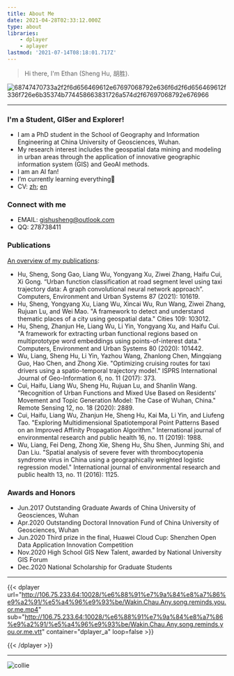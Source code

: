 ```yaml
---
title: About Me
date: 2021-04-28T02:33:12.000Z
type: about
libraries:
    - dplayer
    - aplayer
lastmod: '2021-07-14T08:18:01.717Z'
---
```


> Hi there, I'm Ethan (Sheng Hu, 胡胜).

![68747470733a2f2f6d656469612e67697068792e636f6d2f6d656469612f336f726e6b35374b774458663831726a574d2f67697068792e676966](https://cdn.jsdelivr.net/gh/xunhs/image_host@master/PicX/68747470733a2f2f6d656469612e67697068792e636f6d2f6d656469612f336f726e6b35374b774458663831726a574d2f67697068792e676966.6g0wwy3z111c.gif)



------------


### I'm a Student, GISer and Explorer!
- I am a PhD student in the School of Geography and Information Engineering at China University of Geosciences, Wuhan. 
- My research interest includes the geospatial data mining and modeling in urban areas through the application of innovative geographic information system (GIS) and GeoAI methods.
- I am an AI fan!
- I’m currently learning everything🤔 
- CV: [zh](https://cdn.jsdelivr.net/gh/xunhs-hosts/media@master/%E7%AE%80%E5%8E%86-%E4%B8%AD%E6%96%87-%E8%83%A1%E8%83%9C-912a7f-Ag.pdf); [en](https://cdn.jsdelivr.net/gh/xunhs-hosts/media@master/RESUME-Hu%20Sheng-cb5c36-Ag.pdf)

### Connect with me
- EMAIL: gishusheng@outlook.com
- QQ: 278738411


### Publications
[An overview of my publications](/publication/):
- Hu, Sheng, Song Gao, Liang Wu, Yongyang Xu, Ziwei Zhang, Haifu Cui, Xi Gong. “Urban function classification at road segment level using taxi trajectory data: A graph convolutional neural network approach”. Computers, Environment and Urban Systems 87 (2021): 101619.
- Hu, Sheng, Yongyang Xu, Liang Wu, Xincai Wu, Run Wang, Ziwei Zhang, Rujuan Lu, and Wei Mao. "A framework to detect and understand thematic places of a city using geospatial data." Cities 109: 103012.
-  Hu, Sheng, Zhanjun He, Liang Wu, Li Yin, Yongyang Xu, and Haifu Cui. "A framework for extracting urban functional regions based on multiprototype word embeddings using points-of-interest data." Computers, Environment and Urban Systems 80 (2020): 101442.
-  Wu, Liang, Sheng Hu, Li Yin, Yazhou Wang, Zhanlong Chen, Mingqiang Guo, Hao Chen, and Zhong Xie. "Optimizing cruising routes for taxi drivers using a spatio-temporal trajectory model." ISPRS International Journal of Geo-Information 6, no. 11 (2017): 373.
-  Cui, Haifu, Liang Wu, Sheng Hu, Rujuan Lu, and Shanlin Wang. "Recognition of Urban Functions and Mixed Use Based on Residents’ Movement and Topic Generation Model: The Case of Wuhan, China." Remote Sensing 12, no. 18 (2020): 2889.
-  Cui, Haifu, Liang Wu, Zhanjun He, Sheng Hu, Kai Ma, Li Yin, and Liufeng Tao. "Exploring Multidimensional Spatiotemporal Point Patterns Based on an Improved Affinity Propagation Algorithm." International journal of environmental research and public health 16, no. 11 (2019): 1988.
-  Wu, Liang, Fei Deng, Zhong Xie, Sheng Hu, Shu Shen, Junming Shi, and Dan Liu. "Spatial analysis of severe fever with thrombocytopenia syndrome virus in China using a geographically weighted logistic regression model." International journal of environmental research and public health 13, no. 11 (2016): 1125.

### Awards and Honors
- Jun.2017 Outstanding Graduate Awards of China University of Geosciences, Wuhan
- Apr.2020 Outstanding Doctoral Innovation Fund of China University of Geosciences, Wuhan
- Jun.2020 Third prize in the final, Huawei Cloud Cup: Shenzhen Open Data Application Innovation Competition
- Nov.2020 High School GIS New Talent, awarded by National University GIS Forum 
- Dec.2020 National Scholarship for Graduate Students 

------------

{{< dplayer 
url="http://106.75.233.64:10028/%e6%88%91%e7%9a%84%e8%a7%86%e9%a2%91/%e5%a4%96%e9%93%be/Wakin.Chau.Any.song.reminds.you.or.me.mp4" 
sub="http://106.75.233.64:10028/%e6%88%91%e7%9a%84%e8%a7%86%e9%a2%91/%e5%a4%96%e9%93%be/Wakin.Chau.Any.song.reminds.you.or.me.vtt" 
container="dplayer_a" 
loop=false >}}
    <div id="dplayer_a"></div>
{{< /dplayer >}}

------------


![collie](https://cdn.jsdelivr.net/gh/xunhs/image_host@master/PicX/20210513152718.png)
